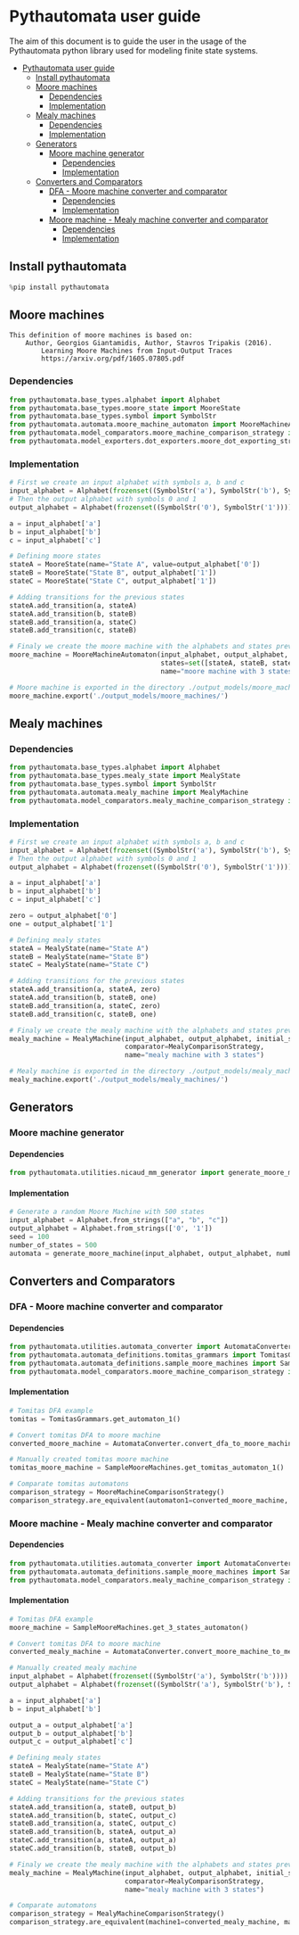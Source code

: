 # Pythautomata user guide <!-- TOC ignore:true -->

The aim of this document is to guide the user in the usage of the Pythautomata python library used for modeling finite state systems.

<!-- TOC -->
- [Pythautomata user guide ](#pythautomata-user-guide-)
  - [Install pythautomata](#install-pythautomata)
  - [Moore machines](#moore-machines)
    - [Dependencies](#dependencies)
    - [Implementation](#implementation)
  - [Mealy machines](#mealy-machines)
    - [Dependencies](#dependencies-1)
    - [Implementation](#implementation-1)
  - [Generators](#generators)
    - [Moore machine generator](#moore-machine-generator)
      - [Dependencies](#dependencies-2)
      - [Implementation](#implementation-2)
  - [Converters and Comparators](#converters-and-comparators)
    - [DFA - Moore machine converter and comparator](#dfa---moore-machine-converter-and-comparator)
      - [Dependencies](#dependencies-3)
      - [Implementation](#implementation-3)
    - [Moore machine - Mealy machine converter and comparator](#moore-machine---mealy-machine-converter-and-comparator)
      - [Dependencies](#dependencies-4)
      - [Implementation](#implementation-4)

<!-- /TOC -->

## Install pythautomata

```python
%pip install pythautomata 
```

## Moore machines

    This definition of moore machines is based on:
        Author, Georgios Giantamidis, Author, Stavros Tripakis (2016). 
            Learning Moore Machines from Input-Output Traces
            https://arxiv.org/pdf/1605.07805.pdf


### Dependencies 

```python
from pythautomata.base_types.alphabet import Alphabet
from pythautomata.base_types.moore_state import MooreState
from pythautomata.base_types.symbol import SymbolStr
from pythautomata.automata.moore_machine_automaton import MooreMachineAutomaton
from pythautomata.model_comparators.moore_machine_comparison_strategy import MooreMachineComparisonStrategy as ComparisonStrategy
from pythautomata.model_exporters.dot_exporters.moore_dot_exporting_strategy import MooreDotExportingStrategy as DotExportingMMStrategy
```

### Implementation

```python
# First we create an input alphabet with symbols a, b and c
input_alphabet = Alphabet(frozenset((SymbolStr('a'), SymbolStr('b'), SymbolStr('c'))))
# Then the output alphabet with symbols 0 and 1
output_alphabet = Alphabet(frozenset((SymbolStr('0'), SymbolStr('1'))))

a = input_alphabet['a']
b = input_alphabet['b']
c = input_alphabet['c']

# Defining moore states
stateA = MooreState(name="State A", value=output_alphabet['0'])
stateB = MooreState("State B", output_alphabet['1'])
stateC = MooreState("State C", output_alphabet['1'])

# Adding transitions for the previous states
stateA.add_transition(a, stateA)
stateA.add_transition(b, stateB)
stateB.add_transition(a, stateC)
stateB.add_transition(c, stateB)

# Finaly we create the moore machine with the alphabets and states previously created 
moore_machine = MooreMachineAutomaton(input_alphabet, output_alphabet, initial_state=stateA, 
                                      states=set([stateA, stateB, stateC]), comparator=ComparisonStrategy, 
                                      name="moore machine with 3 states")

# Moore machine is exported in the directory ./output_models/moore_machines/ with .dot extension
moore_machine.export('./output_models/moore_machines/')
```

## Mealy machines

### Dependencies 

```python
from pythautomata.base_types.alphabet import Alphabet
from pythautomata.base_types.mealy_state import MealyState
from pythautomata.base_types.symbol import SymbolStr
from pythautomata.automata.mealy_machine import MealyMachine
from pythautomata.model_comparators.mealy_machine_comparison_strategy import MealyMachineComparisonStrategy as MealyComparisonStrategy
```

### Implementation

```python
# First we create an input alphabet with symbols a, b and c
input_alphabet = Alphabet(frozenset((SymbolStr('a'), SymbolStr('b'), SymbolStr('c'))))
# Then the output alphabet with symbols 0 and 1
output_alphabet = Alphabet(frozenset((SymbolStr('0'), SymbolStr('1'))))

a = input_alphabet['a']
b = input_alphabet['b']
c = input_alphabet['c']

zero = output_alphabet['0']
one = output_alphabet['1']

# Defining mealy states
stateA = MealyState(name="State A")
stateB = MealyState(name="State B")
stateC = MealyState(name="State C")

# Adding transitions for the previous states
stateA.add_transition(a, stateA, zero)
stateA.add_transition(b, stateB, one)
stateB.add_transition(a, stateC, zero)
stateB.add_transition(c, stateB, one)

# Finaly we create the mealy machine with the alphabets and states previously created 
mealy_machine = MealyMachine(input_alphabet, output_alphabet, initial_state=stateA, states=set([stateA, stateB, stateC]), 
                             comparator=MealyComparisonStrategy, 
                             name="mealy machine with 3 states")

# Mealy machine is exported in the directory ./output_models/mealy_machines/ with .dot extension
mealy_machine.export('./output_models/mealy_machines/')
```

## Generators

### Moore machine generator

#### Dependencies 

```python
from pythautomata.utilities.nicaud_mm_generator import generate_moore_machine
```

#### Implementation

```python
# Generate a random Moore Machine with 500 states
input_alphabet = Alphabet.from_strings(["a", "b", "c"])
output_alphabet = Alphabet.from_strings(['0', '1'])
seed = 100
number_of_states = 500
automata = generate_moore_machine(input_alphabet, output_alphabet, number_of_states, seed)
```

## Converters and Comparators

### DFA - Moore machine converter and comparator

#### Dependencies 


```python
from pythautomata.utilities.automata_converter import AutomataConverter
from pythautomata.automata_definitions.tomitas_grammars import TomitasGrammars
from pythautomata.automata_definitions.sample_moore_machines import SampleMooreMachines
from pythautomata.model_comparators.moore_machine_comparison_strategy import MooreMachineComparisonStrategy
```

#### Implementation

```python
# Tomitas DFA example
tomitas = TomitasGrammars.get_automaton_1()

# Convert tomitas DFA to moore machine
converted_moore_machine = AutomataConverter.convert_dfa_to_moore_machine(tomitas)

# Manually created tomitas moore machine
tomitas_moore_machine = SampleMooreMachines.get_tomitas_automaton_1()

# Comparate tomitas automatons
comparison_strategy = MooreMachineComparisonStrategy()
comparison_strategy.are_equivalent(automaton1=converted_moore_machine, automaton2=tomitas_moore_machine)
```

### Moore machine - Mealy machine converter and comparator

#### Dependencies 


```python
from pythautomata.utilities.automata_converter import AutomataConverter
from pythautomata.automata_definitions.sample_moore_machines import SampleMooreMachines
from pythautomata.model_comparators.mealy_machine_comparison_strategy import MealyMachineComparisonStrategy
```

#### Implementation

```python
# Tomitas DFA example
moore_machine = SampleMooreMachines.get_3_states_automaton()

# Convert tomitas DFA to moore machine
converted_mealy_machine = AutomataConverter.convert_moore_machine_to_mealy_machine(moore_machine)

# Manually created mealy machine
input_alphabet = Alphabet(frozenset((SymbolStr('a'), SymbolStr('b'))))
output_alphabet = Alphabet(frozenset((SymbolStr('a'), SymbolStr('b'), SymbolStr('c'))))

a = input_alphabet['a']
b = input_alphabet['b']

output_a = output_alphabet['a']
output_b = output_alphabet['b']
output_c = output_alphabet['c']

# Defining mealy states
stateA = MealyState(name="State A")
stateB = MealyState(name="State B")
stateC = MealyState(name="State C")

# Adding transitions for the previous states
stateA.add_transition(a, stateB, output_b)
stateA.add_transition(b, stateC, output_c)
stateB.add_transition(a, stateC, output_c)
stateB.add_transition(b, stateA, output_a)
stateC.add_transition(a, stateA, output_a)
stateC.add_transition(b, stateB, output_b)

# Finaly we create the mealy machine with the alphabets and states previously created 
mealy_machine = MealyMachine(input_alphabet, output_alphabet, initial_state=stateA, states=set([stateA, stateB, stateC]), 
                             comparator=MealyComparisonStrategy, 
                             name="mealy machine with 3 states")

# Comparate automatons
comparison_strategy = MealyMachineComparisonStrategy()
comparison_strategy.are_equivalent(machine1=converted_mealy_machine, machine2=mealy_machine)
```